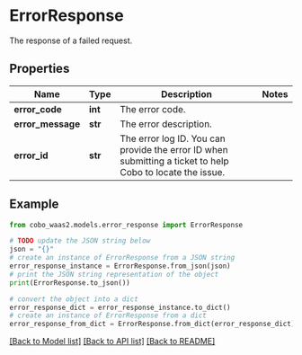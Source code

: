 # ErrorResponse

The response of a failed request.

## Properties

Name | Type | Description | Notes
------------ | ------------- | ------------- | -------------
**error_code** | **int** | The error code. | 
**error_message** | **str** | The error description. | 
**error_id** | **str** | The error log ID. You can provide the error ID when submitting a ticket to help Cobo to locate the issue. | 

## Example

```python
from cobo_waas2.models.error_response import ErrorResponse

# TODO update the JSON string below
json = "{}"
# create an instance of ErrorResponse from a JSON string
error_response_instance = ErrorResponse.from_json(json)
# print the JSON string representation of the object
print(ErrorResponse.to_json())

# convert the object into a dict
error_response_dict = error_response_instance.to_dict()
# create an instance of ErrorResponse from a dict
error_response_from_dict = ErrorResponse.from_dict(error_response_dict)
```
[[Back to Model list]](../README.md#documentation-for-models) [[Back to API list]](../README.md#documentation-for-api-endpoints) [[Back to README]](../README.md)



